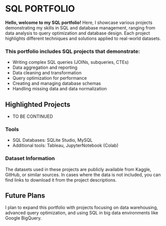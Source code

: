 # SQL PORTFOLIO
**Hello, welcome to my SQL portfolio!**
Here, I showcase various projects demonstrating my skills in SQL and database management, ranging from data analysis to query optimization and database design. 
Each project highlights different techniques and solutions applied to real-world datasets.



### This portfolio includes SQL projects that demonstrate:
- Writing complex SQL queries (JOINs, subqueries, CTEs)
- Data aggregation and reporting
- Data cleaning and transformation
- Query optimization for performance
- Creating and managing database schemas
- Handling missing data and data normalization

## Highlighted Projects
- TO BE CONTINUED
  



### Tools
- SQL Databases: SQLite Studio, MySQL
- Additional tools: Tableau, JupyterNotebook (Colab)

### Dataset Information
The datasets used in these projects are publicly available from Kaggle, GitHub, or similar sources. In cases where the data is not included, you can find links to download it from the project descriptions.

## Future Plans
I plan to expand this portfolio with projects focusing on data warehousing, advanced query optimization, and using SQL in big data environments like Google BigQuery.



